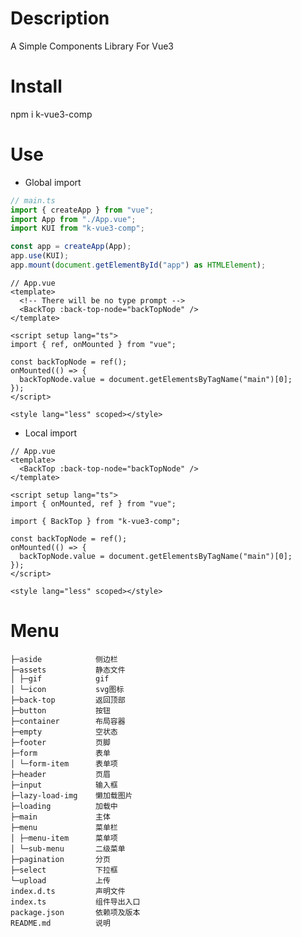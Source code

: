 # Description

A Simple Components Library For Vue3

# Install

npm i k-vue3-comp

# Use

- Global import

```ts
// main.ts
import { createApp } from "vue";
import App from "./App.vue";
import KUI from "k-vue3-comp";

const app = createApp(App);
app.use(KUI);
app.mount(document.getElementById("app") as HTMLElement);
```

```vue
// App.vue
<template>
  <!-- There will be no type prompt -->
  <BackTop :back-top-node="backTopNode" />
</template>

<script setup lang="ts">
import { ref, onMounted } from "vue";

const backTopNode = ref();
onMounted(() => {
  backTopNode.value = document.getElementsByTagName("main")[0];
});
</script>

<style lang="less" scoped></style>
```

- Local import

```vue
// App.vue
<template>
  <BackTop :back-top-node="backTopNode" />
</template>

<script setup lang="ts">
import { onMounted, ref } from "vue";

import { BackTop } from "k-vue3-comp";

const backTopNode = ref();
onMounted(() => {
  backTopNode.value = document.getElementsByTagName("main")[0];
});
</script>

<style lang="less" scoped></style>
```

# Menu

    ├─aside            侧边栏
    ├─assets           静态文件
    │ ├─gif            gif
    │ └─icon           svg图标
    ├─back-top         返回顶部
    ├─button           按钮
    ├─container        布局容器
    ├─empty            空状态
    ├─footer           页脚
    ├─form             表单
    │ └─form-item      表单项
    ├─header           页眉
    ├─input            输入框
    ├─lazy-load-img    懒加载图片
    ├─loading          加载中
    ├─main             主体
    ├─menu             菜单栏
    │ ├─menu-item      菜单项
    │ └─sub-menu       二级菜单
    ├─pagination       分页
    ├─select           下拉框
    └─upload           上传
    index.d.ts         声明文件
    index.ts           组件导出入口
    package.json       依赖项及版本
    README.md          说明
